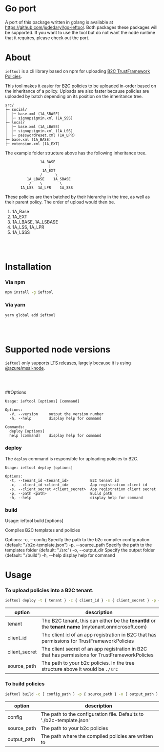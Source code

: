 # Go port

A port of this package written in golang is available at https://github.com/judedaryl/go-ieftool. Both packages these packages will be supported. If you want to use the tool but do not want the node runtime that it requires, please check out the port.

# About

``ieftool`` is a cli library based on npm for uploading [B2C TrustFramework Policies](https://docs.microsoft.com/en-us/azure/active-directory-b2c/custom-policy-trust-frameworks).

This tool makes it easier for B2C policies to be uploaded in-order based on the inheritance of a policy. Uploads are also faster because policies are uploaded by batch depending on its position on the inheritance tree.



```pre
src/
├─ social/
│  ├─ base.xml (1A_SBASE)
│  ├─ signupsignin.xml (1A_SSS)
├─ local/
│  ├─ base.xml (1A_LBASE)
│  ├─ signupsignin.xml (1A_LSS)
│  ├─ passwordreset.xml (1A_LPR)
├─ base.xml (1A_BASE)
├─ extension.xml (1A_EXT)

```

The example folder structure above has the following inheritance tree.

```pre
                1A_BASE
                    |
                 1A_EXT
                /      \
          1A_LBASE    1A_SBASE
           /    \        \      
       1A_LSS  1A_LPR    1A_SSS
```

These policies are then batched by their hierarchy in the tree, as well as their parent policy. The order of upload would then be.

1. 1A_Base
2. 1A_EXT
3. 1A_LBASE, 1A_LSBASE
4. 1A_LSS, 1A_LPR
5. 1A_LSSS



<br/>
<br/>


# Installation

### Via npm
```sh
npm install -g ieftool
```

### Via yarn
```sh
yarn global add ieftool
```

<br/>
<br/>

# Supported node versions

``ieftool`` only supports [LTS releases](https://nodejs.org/en/about/releases/), largely because it is using [@azure/msal-node](https://www.npmjs.com/package/@azure/msal-node#node-version-support).


<br/>
<br/>

##Options

```
Usage: ieftool [options] [command]

Options:
  -V, --version     output the version number
  -h, --help        display help for command

Commands:
  deploy [options]
  help [command]    display help for command
```

### deploy

The ``deploy`` command is responsible for uploading policies to B2C.

```
Usage: ieftool deploy [options]

Options:
  -t, --tenant_id <tenant_id>          B2C tenant id
  -c, --client_id <client_id>          App registration client id
  -s, --client_secret <client_secret>  App registration client secret
  -p, --path <path>                    Build path
  -h, --help                           display help for command
```

### build
Usage: ieftool build [options]

Compiles B2C templates and policies

Options:
  -c, --config <path>       Specify the path to the b2c compiler configuration (default: "./b2c-template.json")
  -p, --source_path <path>  Specify the path to the templates folder (default: "./src")
  -o, --output_dir <path>   Specify the output folder (default: "./build")
  -h, --help                display help for command


# Usage

### To upload policies into a B2C tenant.

```sh
ieftool deploy -t { tenant } -c { client_id } -s { client_secret } -p { source_path }

```

| option | description |
|--|--|
| tenant | The B2C tenant, this can either be the **tenantId** or the **tenant name** (mytenant.onmicrosoft.com)|
| client_id | The client id of an app registration in B2C that has permissions for TrustFrameworkPolicies |
| client_secret | The client secret of an app registration in B2C that has permissions for TrustFrameworkPolicies |
| source_path | The path to your b2c policies. In the tree structure above it would be ``./src`` |


### To build policies

```sh
ieftool build -c { config_path } -p { source_path } -o { output_path }
```

| option | description |
|--|--|
| config | The path to the configuration file. Defaults to './b2c-template.json' |
| source_path | The path to your b2c policies |
| output_path | The path where the compiled policies are written to |